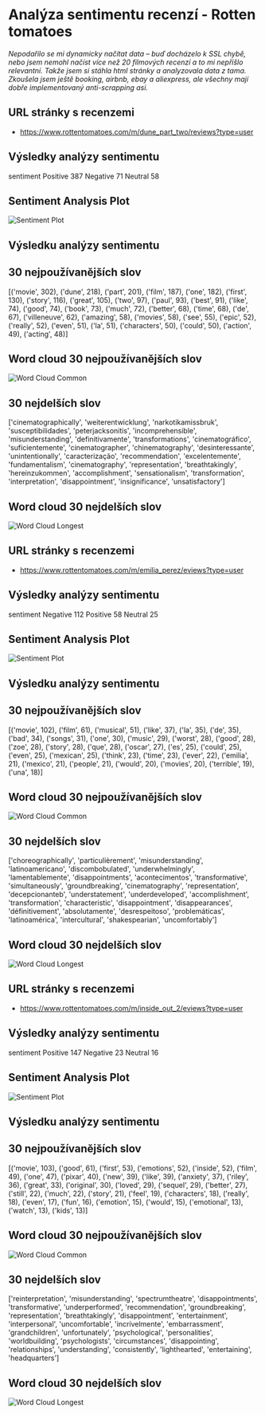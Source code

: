 # Analýza sentimentu recenzí - Rotten tomatoes
*Nepodařilo se mi dynamicky načítat data – buď docházelo k SSL chybě, nebo jsem nemohl načíst více než 20 filmových recenzí a to mi nepřišlo relevantní. Takže jsem si stáhla html stránky a analyzovala data z tama. <br> Zkoušela jsem ještě booking, airbnb, ebay a aliexpress, ale všechny mají dobře implementovaný anti-scrapping asi.*


## URL stránky s recenzemi
- https://www.rottentomatoes.com/m/dune_part_two/reviews?type=user


## Výsledky analýzy sentimentu

sentiment
Positive    387
Negative     71
Neutral      58

## Sentiment Analysis Plot

![Sentiment Plot](./dune2_sentiment_plot.png)

## Výsledku analýzy sentimentu

## 30 nejpoužívanějších slov

[('movie', 302), ('dune', 218), ('part', 201), ('film', 187), ('one', 182), ('first', 130), ('story', 116), ('great', 105), ('two', 97), ('paul', 93), ('best', 91), ('like', 74), ('good', 74), ('book', 73), ('much', 72), ('better', 68), ('time', 68), ('de', 67), ('villeneuve', 62), ('amazing', 58), ('movies', 58), ('see', 55), ('epic', 52), ('really', 52), ('even', 51), ('la', 51), ('characters', 50), ('could', 50), ('action', 49), ('acting', 48)]

## Word cloud 30 nejpoužívanějších slov

![Word Cloud Common](./dune2_word_cloud_common.png)

## 30 nejdelších slov

['cinematographically', 'weiterentwicklung', 'narkotikamissbruk', 'susceptibilidades', 'peterjacksonitis', 'incomprehensible', 'misunderstanding', 'definitivamente', 'transformations', 'cinematográfico', 'suficientemente', 'cinematographer', 'chinematography', 'desinteressante', 'unintentionally', 'caracterização', 'recommendation', 'excelentemente', 'fundamentalism', 'cinematography', 'representation', 'breathtakingly', 'hereinzukommen', 'accomplishment', 'sensationalism', 'transformation', 'interpretation', 'disappointment', 'insignificance', 'unsatisfactory']

## Word cloud 30 nejdelších slov

![Word Cloud Longest](./dune2_word_cloud_longest.png)

## URL stránky s recenzemi

- https://www.rottentomatoes.com/m/emilia_perez/eviews?type=user


## Výsledky analýzy sentimentu

sentiment
Negative    112
Positive     58
Neutral      25

## Sentiment Analysis Plot

![Sentiment Plot](./EmiliamPerez_sentiment_plot.png)

## Výsledku analýzy sentimentu

## 30 nejpoužívanějších slov

[('movie', 102), ('film', 61), ('musical', 51), ('like', 37), ('la', 35), ('de', 35), ('bad', 34), ('songs', 31), ('one', 30), ('music', 29), ('worst', 28), ('good', 28), ('zoe', 28), ('story', 28), ('que', 28), ('oscar', 27), ('es', 25), ('could', 25), ('even', 25), ('mexican', 25), ('think', 23), ('time', 23), ('ever', 22), ('emilia', 21), ('mexico', 21), ('people', 21), ('would', 20), ('movies', 20), ('terrible', 19), ('una', 18)]

## Word cloud 30 nejpoužívanějších slov

![Word Cloud Common](./EmiliamPerez_word_cloud_common.png)

## 30 nejdelších slov

['choreographically', 'particulièrement', 'misunderstanding', 'latinoamericano', 'discombobulated', 'underwhelmingly', 'lamentablemente', 'disappointments', 'acontecimentos', 'transformative', 'simultaneously', 'groundbreaking', 'cinematography', 'representation', 'decepcionanteb', 'understatement', 'underdeveloped', 'accomplishment', 'transformation', 'characteristic', 'disappointment', 'disappearances', 'définitivement', 'absolutamente', 'desrespeitoso', 'problemáticas', 'latinoamérica', 'intercultural', 'shakespearian', 'uncomfortably']

## Word cloud 30 nejdelších slov

![Word Cloud Longest](./EmiliamPerez_word_cloud_longest.png)

## URL stránky s recenzemi

- https://www.rottentomatoes.com/m/inside_out_2/eviews?type=user

## Výsledky analýzy sentimentu

sentiment
Positive    147
Negative     23
Neutral      16

## Sentiment Analysis Plot

![Sentiment Plot](./Inside%20Out%202_sentiment_plot.png)

## Výsledku analýzy sentimentu

## 30 nejpoužívanějších slov

[('movie', 103), ('good', 61), ('first', 53), ('emotions', 52), ('inside', 52), ('film', 49), ('one', 47), ('pixar', 40), ('new', 39), ('like', 39), ('anxiety', 37), ('riley', 36), ('great', 33), ('original', 30), ('loved', 29), ('sequel', 29), ('better', 27), ('still', 22), ('much', 22), ('story', 21), ('feel', 19), ('characters', 18), ('really', 18), ('even', 17), ('fun', 16), ('emotion', 15), ('would', 15), ('emotional', 13), ('watch', 13), ('kids', 13)]

## Word cloud 30 nejpoužívanějších slov

![Word Cloud Common](./Inside%20Out%202_word_cloud_common.png)

## 30 nejdelších slov

['reinterpretation', 'misunderstanding', 'spectrumtheatre', 'disappointments', 'transformative', 'underperformed', 'recommendation', 'groundbreaking', 'representation', 'breathtakingly', 'disappointment', 'entertainment', 'interpersonal', 'uncomfortable', 'incrívelmente', 'embarrassment', 'grandchildren', 'unfortunately', 'psychological', 'personalities', 'worldbuilding', 'psychologists', 'circumstances', 'disappointing', 'relationships', 'understanding', 'consistently', 'lighthearted', 'entertaining', 'headquarters']

## Word cloud 30 nejdelších slov

![Word Cloud Longest](./Inside%20Out%202_word_cloud_longest.png)

